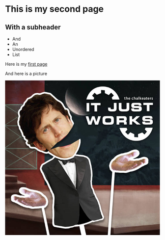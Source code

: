 # This is my second page

## With a subheader

- And
- An
- Unordered
- List

Here is my [first page](https://persephonehd.github.io/)

And here is a picture

![It just works](https://github.com/PersephoneHD/persephonehd.github.io/blob/main/it_just_works.jpg)